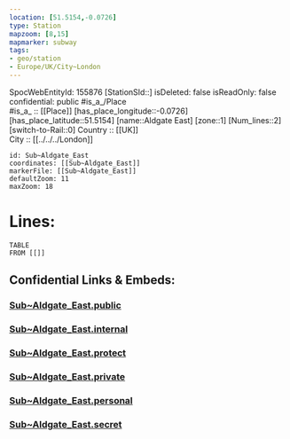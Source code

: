 ```yaml
---
location: [51.5154,-0.0726] 
type: Station 
mapzoom: [8,15] 
mapmarker: subway 
tags:
- geo/station
- Europe/UK/City~London
---
```

SpocWebEntityId: 155876
[StationSId::] 
isDeleted: false
isReadOnly: false
confidential: public
#is_a_/Place  
#is_a_ :: [[Place]] 
[has_place_longitude::-0.0726] 
[has_place_latitude::51.5154] 
[name::Aldgate East] 
[zone::1] 
[Num_lines::2] 
[switch-to-Rail::0] 
Country :: [[UK]]  
City :: [[../../../London]]  


```leaflet
id: Sub~Aldgate_East
coordinates: [[Sub~Aldgate_East]] 
markerFile: [[Sub~Aldgate_East]] 
defaultZoom: 11 
maxZoom: 18
```


# Lines: 
```dataview
TABLE 
FROM [[]] 
```


## Confidential Links & Embeds: 

### [Sub~Aldgate_East.public](/_public/\Earth\Continent\Europe\Europe~North\UK\England\Regions~England\London,Greater\cities~GreaterLondon\Underground\StationSub~Aldgate_East.public.md) 

### [Sub~Aldgate_East.internal](/_internal/\Earth\Continent\Europe\Europe~North\UK\England\Regions~England\London,Greater\cities~GreaterLondon\Underground\StationSub~Aldgate_East.internal.md) 

### [Sub~Aldgate_East.protect](/_protect/\Earth\Continent\Europe\Europe~North\UK\England\Regions~England\London,Greater\cities~GreaterLondon\Underground\StationSub~Aldgate_East.protect.md) 

### [Sub~Aldgate_East.private](/_private/\Earth\Continent\Europe\Europe~North\UK\England\Regions~England\London,Greater\cities~GreaterLondon\Underground\StationSub~Aldgate_East.private.md) 

### [Sub~Aldgate_East.personal](/_personal/\Earth\Continent\Europe\Europe~North\UK\England\Regions~England\London,Greater\cities~GreaterLondon\Underground\StationSub~Aldgate_East.personal.md) 

### [Sub~Aldgate_East.secret](/_secret/\Earth\Continent\Europe\Europe~North\UK\England\Regions~England\London,Greater\cities~GreaterLondon\Underground\StationSub~Aldgate_East.secret.md)

